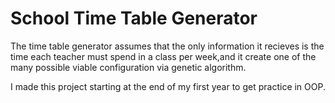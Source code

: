 # School Time Table Generator
The time table generator assumes that the only information it recieves is the time each teacher must spend in a class per week,and it create one of the many possible viable configuration via genetic algorithm.

I made this project starting at the end of my first year to get practice in OOP.

